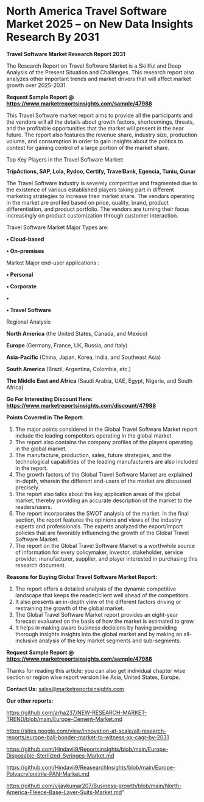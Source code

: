 # North America Travel Software Market 2025 – on New Data Insights Research By 2031

<strong>Travel Software Market Research Report 2031</strong>

The Research Report on Travel Software Market is a Skillful and Deep Analysis of the Present Situation and Challenges. This research report also analyzes other important trends and market drivers that will affect market growth over 2025-2031.

<strong>Request Sample Report @ <a href=https://www.marketreportsinsights.com/sample/47988>https://www.marketreportsinsights.com/sample/47988</a></strong>

This Travel Software market report aims to provide all the participants and the vendors will all the details about growth factors, shortcomings, threats, and the profitable opportunities that the market will present in the near future. The report also features the revenue share, industry size, production volume, and consumption in order to gain insights about the politics to contest for gaining control of a large portion of the market share.

Top Key Players in the Travel Software Market:

<strong>TripActions, SAP, Lola, Rydoo, Certify, TravelBank, Egencia, Tuniu, Qunar</strong>

The Travel Software Industry is severely competitive and fragmented due to the existence of various established players taking part in different marketing strategies to increase their market share. The vendors operating in the market are profiled based on price, quality, brand, product differentiation, and product portfolio. The vendors are turning their focus increasingly on product customization through customer interaction.

Travel Software Market Major Types are:

<strong>•  Cloud-based

•  On-premises</strong>

Market Major end-user applications :

<strong>•  Personal

•  Corporate

•  

•  Travel Software</strong>

Regional Analysis

</u><strong><b>North America</b></strong> (the United States, Canada, and Mexico)

<strong><b>Europe </b></strong>(Germany, France, UK, Russia, and Italy)

<strong><b>Asia-Pacific</b></strong> (China, Japan, Korea, India, and Southeast Asia)

<strong><b>South America</b></strong> (Brazil, Argentina, Colombia, etc.)

<strong><b>The Middle East and Africa</b></strong> (Saudi Arabia, UAE, Egypt, Nigeria, and South Africa)

<strong>Go For Interesting Discount Here: <a href=https://www.marketreportsinsights.com/discount/47988>https://www.marketreportsinsights.com/discount/47988</a></strong>

<strong>Points Covered in The Report:</strong>
<ol>
  <li>The major points considered in the Global Travel Software Market report include the leading competitors operating in the global market.</li>
  <li>The report also contains the company profiles of the players operating in the global market.</li>
  <li>The manufacture, production, sales, future strategies, and the technological capabilities of the leading manufacturers are also included in the report.</li>
  <li>The growth factors of the Global Travel Software Market are explained in-depth, wherein the different end-users of the market are discussed precisely.</li>
  <li>The report also talks about the key application areas of the global market, thereby providing an accurate description of the market to the readers/users.</li>
  <li>The report incorporates the SWOT analysis of the market. In the final section, the report features the opinions and views of the industry experts and professionals. The experts analyzed the export/import policies that are favorably influencing the growth of the Global Travel Software Market.</li>
  <li>The report on the Global Travel Software Market is a worthwhile source of information for every policymaker, investor, stakeholder, service provider, manufacturer, supplier, and player interested in purchasing this research document.</li>
</ol>
<strong>Reasons for Buying Global Travel Software Market Report:</strong>

<ol>
  <li>The report offers a detailed analysis of the dynamic competitive landscape that keeps the reader/client well ahead of the competitors.</li>
  <li>It also presents an in-depth view of the different factors driving or restraining the growth of the global market.</li>
  <li>The Global Travel Software Market report provides an eight-year forecast evaluated on the basis of how the market is estimated to grow.</li>
  <li>It helps in making aware business decisions by having providing thorough insights insights into the global market and by making an all-inclusive analysis of the key market segments and sub-segments.</li>
</ol>
<strong>Request Sample Report @ <a href=https://www.marketreportsinsights.com/sample/47988>https://www.marketreportsinsights.com/sample/47988</a></strong>


Thanks for reading this article; you can also get individual chapter wise section or region wise report version like Asia, United States, Europe.

<strong>Contact Us:</strong>
sales@marketreportsinsights.com

<strong>Our other reports:</strong>

<a href=https://github.com/arha237/NEW-RESEARCH-MARKET-TREND/blob/main/Europe-Cement-Market.md>https://github.com/arha237/NEW-RESEARCH-MARKET-TREND/blob/main/Europe-Cement-Market.md</a>

<a href=https://sites.google.com/view/innovation-at-scale/all-research-reports/europe-ball-bonder-market-to-witness-xx-cagr-by-2031>https://sites.google.com/view/innovation-at-scale/all-research-reports/europe-ball-bonder-market-to-witness-xx-cagr-by-2031</a>

<a href=https://github.com/Hindavii9/Reportsinsights/blob/main/Europe-Disposable-Sterilized-Syringes-Market.md>https://github.com/Hindavii9/Reportsinsights/blob/main/Europe-Disposable-Sterilized-Syringes-Market.md</a>

<a href=https://github.com/Hindavii9/ReasearchInsights/blob/main/Europe-Polyacrylonitrile-PAN-Market.md>https://github.com/Hindavii9/ReasearchInsights/blob/main/Europe-Polyacrylonitrile-PAN-Market.md</a>

<a href=https://github.com/vijaykumar207/Business-growth/blob/main/North-America-Fleece-Base-Layer-Suits-Market.md>https://github.com/vijaykumar207/Business-growth/blob/main/North-America-Fleece-Base-Layer-Suits-Market.md</a>"
